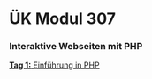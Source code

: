 # ÜK Modul 307

### Interaktive Webseiten mit PHP

[**Tag 1:** Einführung in PHP](/ilv.307/01-modul-307)
<!--stackedit_data:
eyJoaXN0b3J5IjpbMTU0MTQwMzQ5NCwtMjk4MTg3NzM2LC0yND
g4OTA0MTMsLTE2MjY1NTMyNTEsLTg0MjM1NTIwOSwxODY5NjU4
OTQwLDk5ODA3MDU4MywtNjE0MzMzODUxLC0xMTAxMTYzMDIyLD
QwOTA1MTM2NCwxOTU5MDEzMDg1LDg5MzAyOTQ1NCwtMTQ0MzQy
ODE3OCwtMTM2MjAwMTY4OSwxNDY5MTg1OTJdfQ==
-->